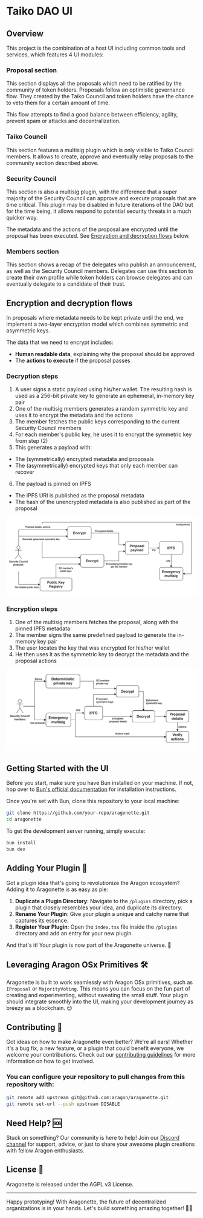 # Taiko DAO UI

## Overview

This project is the combination of a host UI including common tools and services, which features 4 UI modules:

### Proposal section

This section displays all the proposals which need to be ratified by the community of token holders. Proposals follow an optimistic governance flow. They created by the Taiko Council and token holders have the chance to veto them for a certain amount of time.

This flow attempts to find a good balance between efficiency, agility, prevent spam or attacks and decentralization. 

### Taiko Council

This section features a multisig plugin which is only visible to Taiko Council members. It allows to create, approve and eventually relay proposals to the community section described above. 

### Security Council

This section is also a multisig plugin, with the difference that a super majority of the Security Council can approve and execute proposals that are time critical. This plugin may be disabled in future iterations of the DAO but for the time being, it allows respond to potential security threats in a much quicker way. 

The metadata and the actions of the proposal are encrypted until the proposal has been executed. See [Encryption and decryption flows](#encryption-and-decryption-flows) below.

### Members section

This section shows a recap of the delegates who publish an announcement, as well as the Security Council members. Delegates can use this section to create their own profile while token holders can browse delegates and can eventually delegate to a candidate of their trust.

## Encryption and decryption flows

In proposals where metadata needs to be kept private until the end, we implement a two-layer encryption model which combines symmetric and asymmetric keys.

The data that we need to encrypt includes:
- **Human readable data**, explaining why the proposal should be approved
- The **actions to execute** if the proposal passes

### Decryption steps

1. A user signs a static payload using his/her wallet. The resulting hash is used as a 256-bit private key to generate an ephemeral, in-memory key pair
2. One of the multisig members generates a random symmetric key and uses it to encrypt the metadata and the actions
3. The member fetches the public keys corresponding to the current Security Council members
4. For each member's public key, he uses it to encrypt the symmetric key from step (2)
5. This generates a payload with:
  - The (symmetrically) encrypted metadata and proposals
  - The (asymmetrically) encrypted keys that only each member can recover
6. The payload is pinned on IPFS
  - The IPFS URI is published as the proposal metadata
  - The hash of the unencrypted metadata is also published as part of the proposal

![](./readme-encryption-flow.png)

### Encryption steps

1. One of the multisig members fetches the proposal, along with the pinned IPFS metadata
2. The member signs the same predefined payload to generate the in-memory key pair
3. The user locates the key that was encrypted for his/her wallet
4. He then uses it as the symmetric key to decrypt the metadata and the proposal actions

![](./readme-decryption-flow.png)

## Getting Started with the UI

Before you start, make sure you have Bun installed on your machine. If not, hop over to [Bun's official documentation](https://bun.sh/) for installation instructions.

Once you're set with Bun, clone this repository to your local machine:

```bash
git clone https://github.com/your-repo/aragonette.git
cd aragonette
```

To get the development server running, simply execute:

```bash
bun install
bun dev
```

## Adding Your Plugin 🧩

Got a plugin idea that's going to revolutionize the Aragon ecosystem? Adding it to Aragonette is as easy as pie:

1. **Duplicate a Plugin Directory**: Navigate to the `/plugins` directory, pick a plugin that closely resembles your idea, and duplicate its directory.
2. **Rename Your Plugin**: Give your plugin a unique and catchy name that captures its essence.
3. **Register Your Plugin**: Open the `index.tsx` file inside the `/plugins` directory and add an entry for your new plugin.

And that's it! Your plugin is now part of the Aragonette universe. 🌌

## Leveraging Aragon OSx Primitives 🛠

Aragonette is built to work seamlessly with Aragon OSx primitives, such as `IProposal` or `MajorityVoting`. This means you can focus on the fun part of creating and experimenting, without sweating the small stuff. Your plugin should integrate smoothly into the UI, making your development journey as breezy as a blockchain. 😉

## Contributing 🤝

Got ideas on how to make Aragonette even better? We're all ears! Whether it's a bug fix, a new feature, or a plugin that could benefit everyone, we welcome your contributions. Check out our [contributing guidelines](CONTRIBUTING.md) for more information on how to get involved.

### You can configure your repository to pull changes from this repository with:

```bash
git remote add upstream git@github.com:aragon/aragonette.git
git remote set-url --push upstream DISABLE
```

## Need Help? 🆘

Stuck on something? Our community is here to help! Join our [Discord channel](https://discord.com/invite/eqQJkdp) for support, advice, or just to share your awesome plugin creations with fellow Aragon enthusiasts.

## License 📜

Aragonette is released under the AGPL v3 License.

---

Happy prototyping! With Aragonette, the future of decentralized organizations is in your hands. Let's build something amazing together! 🚀🌈
